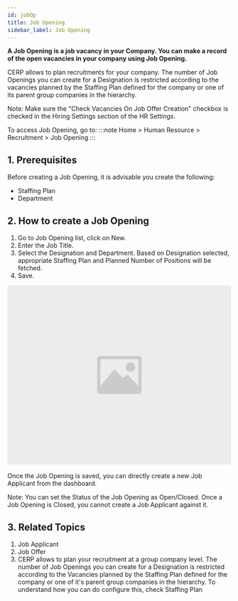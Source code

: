 ```yaml
---
id: jobOp
title: Job Opening
sidebar_label: Job Opening
---
```


**A Job Opening is a job vacancy in your Company. You can make a record of the open vacancies in your company using Job Opening.**

CERP allows to plan recruitments for your company. The number of Job Openings you can create for a Designation is restricted according to the vacancies planned by the Staffing Plan defined for the company or one of its parent group companies in the hierarchy.

Note: Make sure the "Check Vacancies On Job Offer Creation" checkbox is checked in the Hiring Settings section of the HR Settings.

To access Job Opening, go to:
:::note
Home > Human Resource > Recruitment > Job Opening
:::

## 1. Prerequisites

Before creating a Job Opening, it is advisable you create the following:

- Staffing Plan
- Department

## 2. How to create a Job Opening

1. Go to Job Opening list, click on New.
1. Enter the Job Title.
1. Select the Designation and Department. Based on Designation selected, appropriate Staffing Plan and Planned Number of Positions will be fetched.
1. Save.

![image](images/image.jpg)

Once the Job Opening is saved, you can directly create a new Job Applicant from the dashboard.

Note: You can set the Status of the Job Opening as Open/Closed. Once a Job Opening is Closed, you cannot create a Job Applicant against it.

## 3. Related Topics

1. Job Applicant
1. Job Offer
1. CERP allows to plan your recruitment at a group company level. The number of Job Openings you can create for a Designation is restricted according to the Vacancies planned by the Staffing Plan defined for the company or one of it's parent group companies in the hierarchy. To understand how you can do configure this, check Staffing Plan
